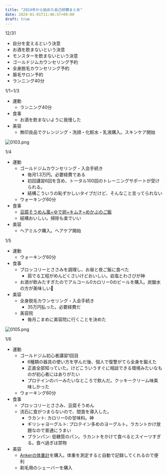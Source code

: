 ```yaml
---
title: "2024年から始めた自己研鑽まとめ"
date: 2024-01-01T11:46:57+09:00
draft: true
---
```


12/31
- 自分を変えるという決意
- お酒を飲まないという決意
- モンスターを飲まないという決意
- ゴールドジムカウンセリング予約
- 全身脱毛カウンセリング予約
- 眉毛サロン予約
- ランニング40分

1/1~1/3
- 運動
  - ランニング40分
- 食事
  - お酒を飲まないように我慢した
- 美容
  - 無印良品でクレンジング・洗顔・化粧水・乳液購入。スキンケア開始

![0103.png](./0103.png)

1/4
- 運動
  - ゴールドジムカウンセリング・入会手続き
    - 毎月1.3万円。必要経費である
    - 初回講習6回を含め、トータル100回のトレーニングサポートが受けられる。
    - 結構こういうの恥ずかしいタイプだけど、そんなこと言ってられない
  - ウォーキング60分
- 食事
  - [豆腐そうめん風+ゆで卵+キムチ+めかぶのご飯](https://youtube.com/shorts/8RqSWPNC4Zc?si=w7oZyz3j_PMvXqY8)
  - 結構おいしい。掃除も楽でいい
- 美容
  - ヘアミルク購入。ヘアケア開始

1/5
- 運動
  - ウォーキング60分
- 食事
  - ブロッコリーとささみを調理し、お昼と夜ご飯に食べた
    - 茹でる工程がめんどくさいけどおいしい。岩塩とわさびが神
  - お酒が飲みたすぎたのでアルコール0カロリー0のビールを購入。炭酸水の方が美味しい🥺
- 美容
  - 全身脱毛カウンセリング・入会手続き
    - 35万円払った。必要経費だ
  - 美容院
    - 毎月こまめに美容院に行くことを決めた

![0105.png](./0105.png)


1/6
- 運動
  - ゴールドジム初心者講習1回目
    - 6種類の器具の使い方を学んだ後、個人で復讐がてら全身を鍛えた
    - 正直全部知っていた。けどこういうすぐに相談できる環境みたいなものが初心者にはありがたい
    - プロテインのバーみたいなところで飲んだ。クッキークリーム味美味しかった
  - ウォーキング60分
- 食事
  - ブロッコリーとささみ、豆腐そうめん
  - 流石に食がつまらないので、間食を導入した。
    - ラカント: カロリー0の甘味料。神
    - ギリシャヨーグルト: プロテイン多めのヨーグルト。ラカントかけ放題なので普通にうまい
    - ブランパン: 低糖質のパン。ラカントをかけて食べるとスイーツすぎる。食べ過ぎは禁物
- 美容
  - [Ankerの体重計](https://www.amazon.co.jp/Eufy-%E3%83%A6%E3%83%BC%E3%83%95%E3%82%A3-Pro%EF%BC%88%E4%BD%93%E9%87%8D%E4%BD%93%E7%B5%84%E6%88%90%E8%A8%88%EF%BC%89%E3%80%90%E3%82%A2%E3%83%97%E3%83%AA%E5%AF%BE%E5%BF%9C-Fitbit%E9%80%A3%E6%90%BA-3D%E3%83%A2%E3%83%87%E3%83%AB%E3%80%91%E3%83%96%E3%83%A9%E3%83%83%E3%82%AF/dp/B0BG5FJ33T/ref=asc_df_B0BG5FJ33T/?tag=jpgo-22&linkCode=df0&hvadid=622904596996&hvpos=&hvnetw=g&hvrand=13451867985342636963&hvpone=&hvptwo=&hvqmt=&hvdev=c&hvdvcmdl=&hvlocint=&hvlocphy=1009300&hvtargid=pla-2009843048557&psc=1&mcid=a7708800fd413146af546c71c53f5809)を購入。体重を測定すると自動で記録してくれるので便利
  - 剃毛用のシェーバーを購入
